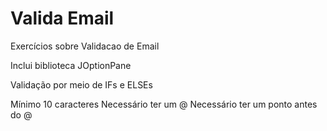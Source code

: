 # Valida Email
Exercícios sobre Validacao de Email

Inclui biblioteca JOptionPane

Validação por meio de IFs e ELSEs

  Mínimo 10 caracteres
  Necessário ter um @
  Necessário ter um ponto antes do @
